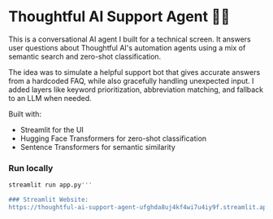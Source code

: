 # Thoughtful AI Support Agent 🧠🤖

This is a conversational AI agent I built for a technical screen. It answers user 
questions about Thoughtful AI's automation agents using a mix of semantic search and 
zero-shot classification.

The idea was to simulate a helpful support bot that gives accurate answers from a 
hardcoded FAQ, while also gracefully handling unexpected input. I added layers like 
keyword prioritization, abbreviation matching, and fallback to an LLM when needed.

Built with:
- Streamlit for the UI
- Hugging Face Transformers for zero-shot classification
- Sentence Transformers for semantic similarity

### Run locally
```bash
streamlit run app.py'''

### Streamlit Website:
https://thoughtful-ai-support-agent-ufghda8uj4kf4wi7u4iy9f.streamlit.app/
